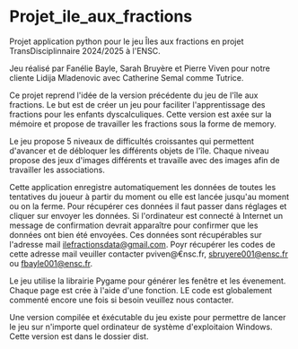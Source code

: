 # Projet_ile_aux_fractions
Projet application python pour le jeu Îles aux fractions en projet TransDisciplinnaire 2024/2025 à l'ENSC.

Jeu réalisé par Fanélie Bayle, Sarah Bruyère et Pierre Viven pour notre cliente Lidija Mladenovic avec Catherine Semal comme Tutrice.

Ce projet reprend l'idée de la version précédente du jeu de l'île aux fractions. Le but est de créer un jeu pour faciliter l'apprentissage des fractions pour les enfants dyscalculiques. Cette version est axée sur la mémoire et propose de travailler les fractions sous la forme de memory.

Le jeu propose 5 niveaux de difficultés croissantes qui permettent d'avancer et de débloquer les différents objets de l'île. Chaque niveau propose des jeux d'images différents et travaille avec des images afin de travailler les associations. 

Cette application enregistre automatiquement les données de toutes les tentatives du joueur à partir du moment ou elle est lancée jusqu'au moment ou on la ferme. Pour récupérer ces données il faut passer dans réglages et cliquer sur envoyer les données. Si l'ordinateur est connecté à Internet un message de confirmation devrait apparaître pour confirmer que les données ont bien été envoyées. Ces données sont récupérables sur l'adresse mail ilefractionsdata@gmail.com. Poyr récupérer les codes de cette adresse mail veuiller contacter pviven@€nsc.fr, sbruyere001@ensc.fr ou fbayle001@ensc.fr. 

Le jeu utilise la librairie Pygame pour générer les fenêtre et les évenement. Chaque page est crée à l'aide d'une fonction. LE code est globalement commenté encore une fois si besoin veuillez nous contacter. 

Une version compilée et éxécutable du jeu existe pour permettre de lancer le jeu sur n'importe quel ordinateur de système d'exploitaion Windows. Cette version est dans le dossier dist.

